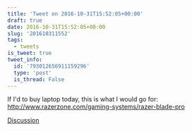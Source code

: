 ```yaml
---
title: 'Tweet on 2016-10-31T15:52:05+00:00'
draft: true
date: 2016-10-31T15:52:05+00:00
slug: '201610311552'
tags:
  - tweets
is_tweet: true
tweet_info:
  id: '793012656911159296'
  type: 'post'
  is_thread: False
---
```




If I'd to buy laptop today, this is what I would go for: <http://www.razerzone.com/gaming-systems/razer-blade-pro>

[Discussion](https://x.com/sytelus/status/793012656911159296)
